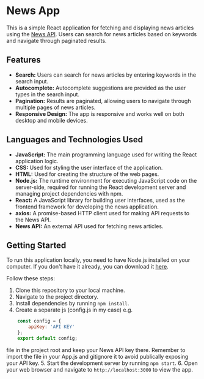 # News App

This is a simple React application for fetching and displaying news articles using the [News API](https://newsapi.org/). Users can search for news articles based on keywords and navigate through paginated results.

## Features

- **Search:** Users can search for news articles by entering keywords in the search input.
- **Autocomplete:** Autocomplete suggestions are provided as the user types in the search input.
- **Pagination:** Results are paginated, allowing users to navigate through multiple pages of news articles.
- **Responsive Design:** The app is responsive and works well on both desktop and mobile devices.

## Languages and Technologies Used

- **JavaScript:** The main programming language used for writing the React application logic.
- **CSS:** Used for styling the user interface of the application.
- **HTML:** Used for creating the structure of the web pages.
- **Node.js:** The runtime environment for executing JavaScript code on the server-side, required for running the React development server and managing project dependencies with npm.
- **React:** A JavaScript library for building user interfaces, used as the frontend framework for developing the news application.
- **axios:** A promise-based HTTP client used for making API requests to the News API.
- **News API:** An external API used for fetching news articles.

## Getting Started

To run this application locally, you need to have Node.js installed on your computer. If you don't have it already, you can download it [here](https://nodejs.org/).

Follow these steps:

1. Clone this repository to your local machine.
2. Navigate to the project directory.
3. Install dependencies by running `npm install`.
4. Create a separate js (config.js in my case) e.g.
```javascript
    const config = {
        apiKey: 'API KEY' 
    };
    export default config;
``` 


file in the project root and keep your News API key there. Remember to import the file in your App.js and gitignore it to avoid publically exposing your API key. 
5. Start the development server by running `npm start`. 
6. Open your web browser and navigate to `http://localhost:3000` to view the app.
